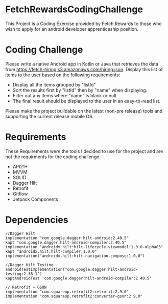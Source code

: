 # FetchRewardsCodingChallenge
This Project is a Coding Exercise provided by Fetch Rewards to those who wish to apply for an android developer apprenticeship position. 

# Coding Challenge
Please write a native Android app in Kotlin or Java that retrieves the data from https://fetch-hiring.s3.amazonaws.com/hiring.json.
Display this list of items to the user based on the following requirements:
* Display all the items grouped by "listId"
* Sort the results first by "listId" then by "name" when displaying.
* Filter out any items where "name" is blank or null.
* The final result should be displayed to the user in an easy-to-read list.

Please make the project buildable on the latest (non-pre release) tools and supporting the current release mobile OS.


# Requirements
These Requirements were the tools I decided to use for the project and are not the requirments for the coding challenge
* API21+
* MVVM
* SOLID
* Dagger Hilt
* Retrofit
* Gitflow
* Jetpack Components

# Dependencies
    //Dagger Hilt
    implementation "com.google.dagger:hilt-android:2.40.5"
    kapt "com.google.dagger:hilt-android-compiler:2.40.5"
    implementation "androidx.hilt:hilt-lifecycle-viewmodel:1.0.0-alpha03"
    kapt "androidx.hilt:hilt-compiler:1.0.0"
    implementation("androidx.hilt:hilt-navigation-compose:1.0.0")
    
    //Dagger Hilt Testing
    androidTestImplementation("com.google.dagger:hilt-android-testing:2.38.1")
    kaptAndroidTest 'com.google.dagger:hilt-android-compiler:2.40.5'

    // Retrofit + GSON
    implementation "com.squareup.retrofit2:retrofit:2.9.0"
    implementation "com.squareup.retrofit2:converter-gson:2.9.0"
